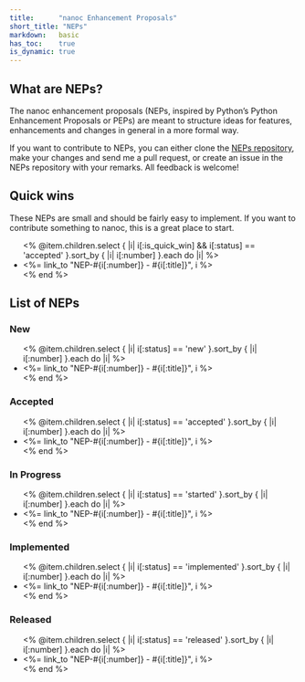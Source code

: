 ```yaml
---
title:      "nanoc Enhancement Proposals"
short_title: "NEPs"
markdown:   basic
has_toc:    true
is_dynamic: true
---
```


What are NEPs?
--------------

The nanoc enhancement proposals (NEPs, inspired by Python’s Python Enhancement Proposals or PEPs) are meant to structure ideas for features, enhancements and changes in general in a more formal way.

If you want to contribute to NEPs, you can either clone the [NEPs repository](https://github.com/ddfreyne/neps), make your changes and send me a pull request, or create an issue in the NEPs repository with your remarks. All feedback is welcome!

Quick wins
----------

These NEPs are small and should be fairly easy to implement. If you want to contribute something to nanoc, this is a great place to start.

<ul>
<% @item.children.select { |i| i[:is_quick_win] && i[:status] == 'accepted' }.sort_by { |i| i[:number] }.each do |i| %>
	<li><%= link_to "NEP-#{i[:number]} - #{i[:title]}", i %></li>
<% end %>
</ul>

List of NEPs
------------

### New

<ul>
<% @item.children.select { |i| i[:status] == 'new' }.sort_by { |i| i[:number] }.each do |i| %>
	<li><%= link_to "NEP-#{i[:number]} - #{i[:title]}", i %></li>
<% end %>
</ul>

### Accepted

<ul>
<% @item.children.select { |i| i[:status] == 'accepted' }.sort_by { |i| i[:number] }.each do |i| %>
	<li><%= link_to "NEP-#{i[:number]} - #{i[:title]}", i %></li>
<% end %>
</ul>

### In Progress

<ul>
<% @item.children.select { |i| i[:status] == 'started' }.sort_by { |i| i[:number] }.each do |i| %>
	<li><%= link_to "NEP-#{i[:number]} - #{i[:title]}", i %></li>
<% end %>
</ul>

### Implemented

<ul>
<% @item.children.select { |i| i[:status] == 'implemented' }.sort_by { |i| i[:number] }.each do |i| %>
	<li><%= link_to "NEP-#{i[:number]} - #{i[:title]}", i %></li>
<% end %>
</ul>

### Released

<ul>
<% @item.children.select { |i| i[:status] == 'released' }.sort_by { |i| i[:number] }.each do |i| %>
	<li><%= link_to "NEP-#{i[:number]} - #{i[:title]}", i %></li>
<% end %>
</ul>
